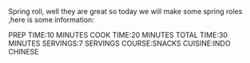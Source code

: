 Spring roll, well they are great
so today we will make some spring roles ,here is some information:

 PREP TIME:10 MINUTES
 COOK TIME:20 MINUTES
 TOTAL TIME:30 MINUTES
 SERVINGS:7 SERVINGS
 COURSE:SNACKS
 CUISINE:INDO CHINESE
